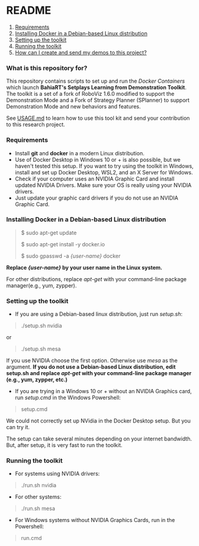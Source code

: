 # README #

1. [Requirements](#markdown-header-requirements)
2. [Installing Docker in a Debian-based Linux distribution](#markdown-header-installing-docker-in-a-debian-based-linux-distribution)
3. [Setting up the toolkit](#markdown-header-setting-up-the-toolkit)
4. [Running the toolkit](#markdown-header-running-the-toolkit)
5. [How can I create and send my demos to this project?](/USAGE.md)


### What is this repository for? ###

This repository contains scripts to set up and run the *Docker Containers* which launch **BahiaRT's Setplays Learning from Demonstration Toolkit**. The toolkit is a set of a fork of RoboViz 1.6.0 modified to support the Demonstration Mode and a Fork of Strategy Planner (SPlanner) to support Demonstration Mode and new behaviors and features.

See [USAGE.md](/USAGE.md) to learn how to use this tool kit and send your contribution to this research project.

### Requirements ###

* Install **git** and **docker** in a modern Linux distribution.
* Use of Docker Desktop in Windows 10 or + is also possible, but we haven't tested this setup. If you want to try using the toolkit in Windows, install and set up Docker Desktop, WSL2, and an X Server for Windows. 
* Check if your computer uses an NVIDIA Graphic Card and install updated NVIDIA Drivers. Make sure your OS is really using your NVIDIA drivers.
* Just update your graphic card drivers if you do not use an NVIDIA Graphic Card.

### Installing Docker in a Debian-based Linux distribution ###

> $ sudo apt-get update
>
> $ sudo apt-get install -y docker.io
>
> $ sudo gpasswd -a *{user-name}* docker

**Replace *{user-name}* by your user name in the Linux system.**

For other distributions, replace *apt-get* with your command-line package manager(e.g., yum, zypper).


### Setting up the toolkit ###

* If you are using a Debian-based linux distribution, just run *setup.sh*:

> ./setup.sh nvidia

or

> ./setup.sh mesa


If you use NVIDIA choose the first option. Otherwise use *mesa* as the argument. **If you do not use a Debian-based Linux distribution, edit setup.sh and replace *apt-get* with your command-line package manager (e.g., yum, zypper, etc.)**


* If you are trying in a Windows 10 or + without an NVIDIA Graphics card, run *setup.cmd* in the Windows Powershell:

> setup.cmd

We could not correctly set up NVidia in the Docker Desktop setup. But you can try it.

The setup can take several minutes depending on your internet bandwidth. But, after setup, it is very fast to run the toolkit.

### Running the toolkit ###

* For systems using NVIDIA drivers:
> ./run.sh nvidia
* For other systems:
>./run.sh mesa
* For Windows systems without NVIDIA Graphics Cards, run in the Powershell:
> run.cmd